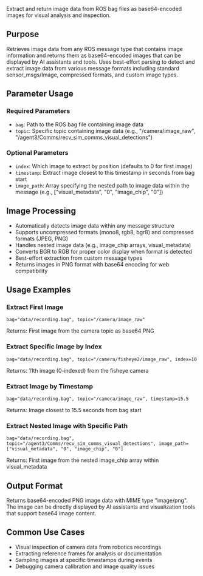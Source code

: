 Extract and return image data from ROS bag files as base64-encoded images for visual analysis and inspection.

## Purpose
Retrieves image data from any ROS message type that contains image information and returns them as base64-encoded images that can be displayed by AI assistants and tools. Uses best-effort parsing to detect and extract image data from various message formats including standard sensor_msgs/Image, compressed formats, and custom image types.

## Parameter Usage

### Required Parameters
- `bag`: Path to the ROS bag file containing image data
- `topic`: Specific topic containing image data (e.g., "/camera/image_raw", "/agent3/Comms/recv_sim_comms_visual_detections")

### Optional Parameters  
- `index`: Which image to extract by position (defaults to 0 for first image)
- `timestamp`: Extract image closest to this timestamp in seconds from bag start
- `image_path`: Array specifying the nested path to image data within the message (e.g., ["visual_metadata", "0", "image_chip", "0"])

## Image Processing
- Automatically detects image data within any message structure
- Supports uncompressed formats (mono8, rgb8, bgr8) and compressed formats (JPEG, PNG)
- Handles nested image data (e.g., image_chip arrays, visual_metadata)
- Converts BGR to RGB for proper color display when format is detected
- Best-effort extraction from custom message types
- Returns images in PNG format with base64 encoding for web compatibility

## Usage Examples

### Extract First Image
```
bag="data/recording.bag", topic="/camera/image_raw"
```
Returns: First image from the camera topic as base64 PNG

### Extract Specific Image by Index
```
bag="data/recording.bag", topic="/camera/fisheye2/image_raw", index=10
```
Returns: 11th image (0-indexed) from the fisheye camera

### Extract Image by Timestamp
```
bag="data/recording.bag", topic="/camera/image_raw", timestamp=15.5
```
Returns: Image closest to 15.5 seconds from bag start

### Extract Nested Image with Specific Path
```
bag="data/recording.bag", topic="/agent3/Comms/recv_sim_comms_visual_detections", image_path=["visual_metadata", "0", "image_chip", "0"]
```
Returns: First image from the nested image_chip array within visual_metadata

## Output Format
Returns base64-encoded PNG image data with MIME type "image/png". The image can be directly displayed by AI assistants and visualization tools that support base64 image content.

## Common Use Cases
- Visual inspection of camera data from robotics recordings
- Extracting reference frames for analysis or documentation
- Sampling images at specific timestamps during events
- Debugging camera calibration and image quality issues
